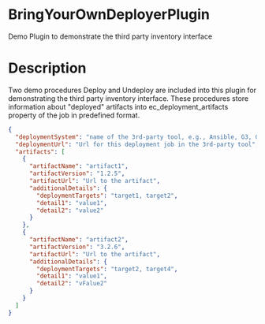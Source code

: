 # BringYourOwnDeployerPlugin
Demo Plugin to demonstrate the third party inventory interface

# Description
Two demo procedures Deploy and Undeploy are included into this plugin for demonstrating the third party inventory interface.
These procedures store information about "deployed" artifacts into ec_deployment_artifacts property of the job in predefined format.
```json
{
  "deploymentSystem": "name of the 3rd-party tool, e.g., Ansible, G3, Gitlab",
  "deploymentUrl": "Url for this deployment job in the 3rd-party tool",
  "artifacts": [
    {
      "artifactName": "artifact1",
      "artifactVersion": "1.2.5",
      "artifactUrl": "Url to the artifact",
      "additionalDetails": {
        "deploymentTargets": "target1, target2",
        "detail1": "value1",
        "detail2": "value2"
      }
    },
    {
      "artifactName": "artifact2",
      "artifactVersion": "3.2.6",
      "artifactUrl": "Url to the artifact",
      "additionalDetails": {
        "deploymentTargets": "target2, target4",
        "detail1": "value1",
        "detail2": "vFalue2"
      }
    }
  ]
}
```
